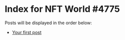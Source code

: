 # Index for NFT World #4775
Posts will be displayed in the order below:

- [Your first post](./001-first.md)

